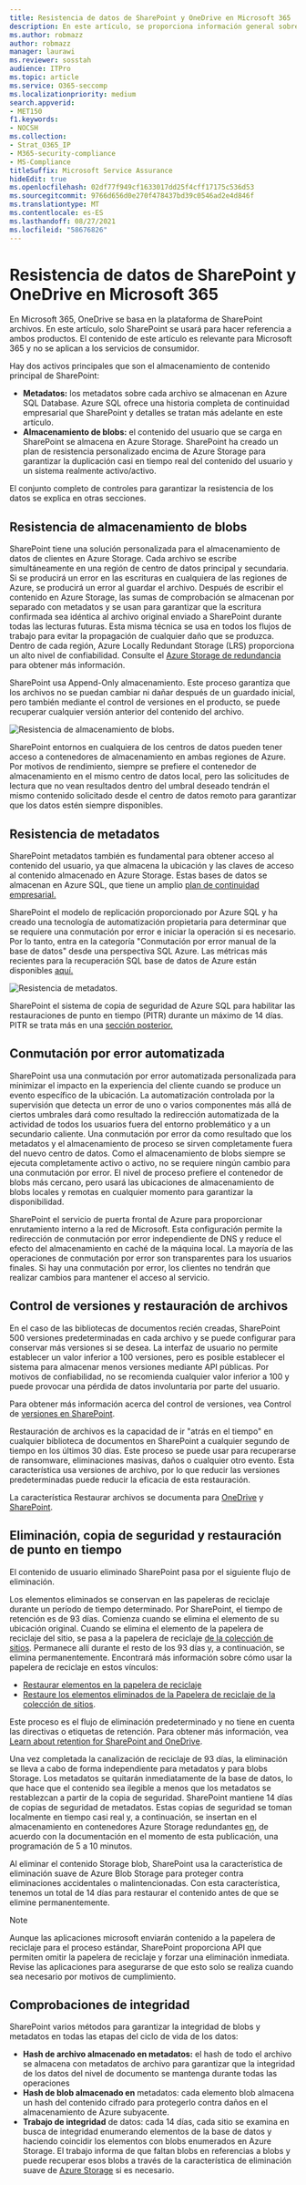 ```yaml
---
title: Resistencia de datos de SharePoint y OneDrive en Microsoft 365
description: En este artículo, se proporciona información general sobre SharePoint y OneDrive resistencia de datos en Microsoft 365.
ms.author: robmazz
author: robmazz
manager: laurawi
ms.reviewer: sosstah
audience: ITPro
ms.topic: article
ms.service: O365-seccomp
ms.localizationpriority: medium
search.appverid:
- MET150
f1.keywords:
- NOCSH
ms.collection:
- Strat_O365_IP
- M365-security-compliance
- MS-Compliance
titleSuffix: Microsoft Service Assurance
hideEdit: true
ms.openlocfilehash: 02df77f949cf1633017dd25f4cff17175c536d53
ms.sourcegitcommit: 9766d656d0e270f478437bd39c0546ad2e4d846f
ms.translationtype: MT
ms.contentlocale: es-ES
ms.lasthandoff: 08/27/2021
ms.locfileid: "58676826"
---
```

# <a name="sharepoint-and-onedrive-data-resiliency-in-microsoft-365"></a>Resistencia de datos de SharePoint y OneDrive en Microsoft 365

En Microsoft 365, OneDrive se basa en la plataforma de SharePoint archivos. En este artículo, solo SharePoint se usará para hacer referencia a ambos productos. El contenido de este artículo es relevante para Microsoft 365 y no se aplican a los servicios de consumidor.

Hay dos activos principales que son el almacenamiento de contenido principal de SharePoint:

- **Metadatos:** los metadatos sobre cada archivo se almacenan en Azure SQL Database. Azure SQL ofrece una historia completa de continuidad empresarial que SharePoint y detalles se tratan más adelante en este artículo.
- **Almacenamiento de blobs:** el contenido del usuario que se carga en SharePoint se almacena en Azure Storage. SharePoint ha creado un plan de resistencia personalizado encima de Azure Storage para garantizar la duplicación casi en tiempo real del contenido del usuario y un sistema realmente activo/activo.

El conjunto completo de controles para garantizar la resistencia de los datos se explica en otras secciones.

## <a name="blob-storage-resilience"></a>Resistencia de almacenamiento de blobs

SharePoint tiene una solución personalizada para el almacenamiento de datos de clientes en Azure Storage. Cada archivo se escribe simultáneamente en una región de centro de datos principal y secundaria. Si se producirá un error en las escrituras en cualquiera de las regiones de Azure, se producirá un error al guardar el archivo. Después de escribir el contenido en Azure Storage, las sumas de comprobación se almacenan por separado con metadatos y se usan para garantizar que la escritura confirmada sea idéntica al archivo original enviado a SharePoint durante todas las lecturas futuras. Esta misma técnica se usa en todos los flujos de trabajo para evitar la propagación de cualquier daño que se produzca. Dentro de cada región, Azure Locally Redundant Storage (LRS) proporciona un alto nivel de confiabilidad. Consulte el [Azure Storage de redundancia](/azure/storage/common/storage-redundancy-lrs) para obtener más información.

SharePoint usa Append-Only almacenamiento. Este proceso garantiza que los archivos no se puedan cambiar ni dañar después de un guardado inicial, pero también mediante el control de versiones en el producto, se puede recuperar cualquier versión anterior del contenido del archivo.

![Resistencia de almacenamiento de blobs.](../media/assurance-blob-storage-resiliency-diagram.png)

SharePoint entornos en cualquiera de los centros de datos pueden tener acceso a contenedores de almacenamiento en ambas regiones de Azure. Por motivos de rendimiento, siempre se prefiere el contenedor de almacenamiento en el mismo centro de datos local, pero las solicitudes de lectura que no vean resultados dentro del umbral deseado tendrán el mismo contenido solicitado desde el centro de datos remoto para garantizar que los datos estén siempre disponibles.

## <a name="metadata-resilience"></a>Resistencia de metadatos

SharePoint metadatos también es fundamental para obtener acceso al contenido del usuario, ya que almacena la ubicación y las claves de acceso al contenido almacenado en Azure Storage. Estas bases de datos se almacenan en Azure SQL, que tiene un amplio [plan de continuidad empresarial.](/azure/sql-database/sql-database-business-continuity)

SharePoint el modelo de replicación proporcionado por Azure SQL y ha creado una tecnología de automatización propietaria para determinar que se requiere una conmutación por error e iniciar la operación si es necesario. Por lo tanto, entra en la categoría "Conmutación por error manual de la base de datos" desde una perspectiva SQL Azure. Las métricas más recientes para la recuperación SQL base de datos de Azure están disponibles [aquí.](/azure/azure-sql/database/business-continuity-high-availability-disaster-recover-hadr-overview#recover-a-database-to-the-existing-server)

![Resistencia de metadatos.](../media/assurance-metadata-resiliency-diagram.png)

SharePoint el sistema de copia de seguridad de Azure SQL para habilitar las restauraciones de punto en tiempo (PITR) durante un máximo de 14 días. PITR se trata más en una [sección posterior.](#deletion-backup-and-point-in-time-restore)

## <a name="automated-failover"></a>Conmutación por error automatizada

SharePoint usa una conmutación por error automatizada personalizada para minimizar el impacto en la experiencia del cliente cuando se produce un evento específico de la ubicación. La automatización controlada por la supervisión que detecta un error de uno o varios componentes más allá de ciertos umbrales dará como resultado la redirección automatizada de la actividad de todos los usuarios fuera del entorno problemático y a un secundario caliente. Una conmutación por error da como resultado que los metadatos y el almacenamiento de proceso se sirven completamente fuera del nuevo centro de datos. Como el almacenamiento de blobs siempre se ejecuta completamente activo o activo, no se requiere ningún cambio para una conmutación por error. El nivel de proceso prefiere el contenedor de blobs más cercano, pero usará las ubicaciones de almacenamiento de blobs locales y remotas en cualquier momento para garantizar la disponibilidad.

SharePoint el servicio de puerta frontal de Azure para proporcionar enrutamiento interno a la red de Microsoft. Esta configuración permite la redirección de conmutación por error independiente de DNS y reduce el efecto del almacenamiento en caché de la máquina local. La mayoría de las operaciones de conmutación por error son transparentes para los usuarios finales. Si hay una conmutación por error, los clientes no tendrán que realizar cambios para mantener el acceso al servicio.

## <a name="versioning-and-files-restore"></a>Control de versiones y restauración de archivos

En el caso de las bibliotecas de documentos recién creadas, SharePoint 500 versiones predeterminadas en cada archivo y se puede configurar para conservar más versiones si se desea. La interfaz de usuario no permite establecer un valor inferior a 100 versiones, pero es posible establecer el sistema para almacenar menos versiones mediante API públicas. Por motivos de confiabilidad, no se recomienda cualquier valor inferior a 100 y puede provocar una pérdida de datos involuntaria por parte del usuario.

Para obtener más información acerca del control de versiones, vea Control de [versiones en SharePoint](/microsoft-365/community/versioning-basics-best-practices).

Restauración de archivos es la capacidad de ir "atrás en el tiempo" en cualquier biblioteca de documentos en SharePoint a cualquier segundo de tiempo en los últimos 30 días. Este proceso se puede usar para recuperarse de ransomware, eliminaciones masivas, daños o cualquier otro evento. Esta característica usa versiones de archivo, por lo que reducir las versiones predeterminadas puede reducir la eficacia de esta restauración.

La característica Restaurar archivos se documenta para [OneDrive](https://support.office.com/article/restore-your-onedrive-fa231298-759d-41cf-bcd0-25ac53eb8a15) y [SharePoint](https://support.office.com/article/Restore-a-document-library-317791c3-8bd0-4dfd-8254-3ca90883d39a).

## <a name="deletion-backup-and-point-in-time-restore"></a>Eliminación, copia de seguridad y restauración de punto en tiempo

El contenido de usuario eliminado SharePoint pasa por el siguiente flujo de eliminación.

Los elementos eliminados se conservan en las papeleras de reciclaje durante un período de tiempo determinado. Por SharePoint, el tiempo de retención es de 93 días. Comienza cuando se elimina el elemento de su ubicación original. Cuando se elimina el elemento de la papelera de reciclaje del sitio, se pasa a la papelera de reciclaje [de la colección de sitios](https://support.office.com/article/restore-deleted-items-from-the-site-collection-recycle-bin-5fa924ee-16d7-487b-9a0a-021b9062d14b). Permanece allí durante el resto de los 93 días y, a continuación, se elimina permanentemente. Encontrará más información sobre cómo usar la papelera de reciclaje en estos vínculos:

- [Restaurar elementos en la papelera de reciclaje](https://support.office.com/article/Restore-items-in-the-Recycle-Bin-of-a-SharePoint-site-6df466b6-55f2-4898-8d6e-c0dff851a0be)
- [Restaure los elementos eliminados de la Papelera de reciclaje de la colección de sitios](https://support.office.com/article/Restore-deleted-items-from-the-site-collection-recycle-bin-5fa924ee-16d7-487b-9a0a-021b9062d14b).

Este proceso es el flujo de eliminación predeterminado y no tiene en cuenta las directivas o etiquetas de retención. Para obtener más información, vea [Learn about retention for SharePoint and OneDrive](/microsoft-365/compliance/retention-policies-sharepoint).

Una vez completada la canalización de reciclaje de 93 días, la eliminación se lleva a cabo de forma independiente para metadatos y para blobs Storage. Los metadatos se quitarán inmediatamente de la base de datos, lo que hace que el contenido sea ilegible a menos que los metadatos se restablezcan a partir de la copia de seguridad. SharePoint mantiene 14 días de copias de seguridad de metadatos. Estas copias de seguridad se toman localmente en tiempo casi real y, a continuación, se insertan en el almacenamiento en contenedores Azure Storage redundantes [en,](/azure/sql-database/sql-database-automated-backups) de acuerdo con la documentación en el momento de esta publicación, una programación de 5 a 10 minutos.

Al eliminar el contenido Storage blob, SharePoint usa la característica de eliminación suave de Azure Blob Storage para proteger contra eliminaciones accidentales o malintencionadas. Con esta característica, tenemos un total de 14 días para restaurar el contenido antes de que se elimine permanentemente.

>[!Note]
>Aunque las aplicaciones microsoft enviarán contenido a la papelera de reciclaje para el proceso estándar, SharePoint proporciona API que permiten omitir la papelera de reciclaje y forzar una eliminación inmediata. Revise las aplicaciones para asegurarse de que esto solo se realiza cuando sea necesario por motivos de cumplimiento.

## <a name="integrity-checks"></a>Comprobaciones de integridad

SharePoint varios métodos para garantizar la integridad de blobs y metadatos en todas las etapas del ciclo de vida de los datos:

- **Hash de archivo almacenado en metadatos:** el hash de todo el archivo se almacena con metadatos de archivo para garantizar que la integridad de los datos del nivel de documento se mantenga durante todas las operaciones
- **Hash de blob almacenado en** metadatos: cada elemento blob almacena un hash del contenido cifrado para protegerlo contra daños en el almacenamiento de Azure subyacente.
- **Trabajo de integridad** de datos: cada 14 días, cada sitio se examina en busca de integridad enumerando elementos de la base de datos y haciendo coincidir los elementos con blobs enumerados en Azure Storage. El trabajo informa de que faltan blobs en referencias a blobs y puede recuperar esos blobs a través de la característica de eliminación suave de [Azure Storage](/azure/storage/blobs/soft-delete-blob-overview) si es necesario.
